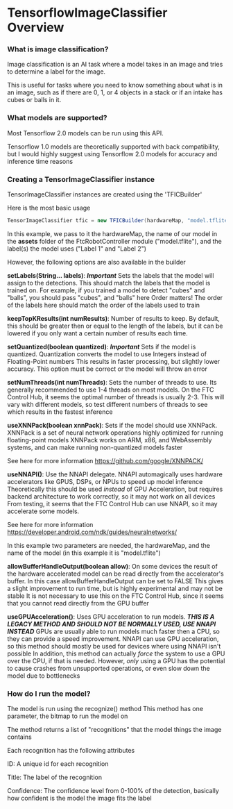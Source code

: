 # TensorflowImageClassifier Overview

### What is image classification?

Image classification is an AI task where a model takes in an image and tries to determine a label for the image.

This is useful for tasks where you need to know something about what is in an image, such as if there are 0, 1, or 4 objects in a stack or if an intake has cubes or balls in it.

### What models are supported?

Most Tensorflow 2.0 models can be run using this API.

Tensorflow 1.0 models are theoretically supported with back compatibility, but I would highly suggest using Tensorflow 2.0 models for accuracy and inference time reasons

### Creating a TensorImageClassifier instance

TensorImageClassifier instances are created using the 'TFICBuilder'

Here is the most basic usage
```java
TensorImageClassifier tfic = new TFICBuilder(hardwareMap, "model.tflite").setLabels("Label 1", "Label 2");
```

In this example, we pass to it the hardwareMap, the name of our model in the **assets** folder of the FtcRobotController module ("model.tflite"), and the label(s) the model uses ("Label 1" and "Label 2")

However, the following options are also available in the builder

**setLabels(String... labels)**: ***Important*** Sets the labels that the model will assign to the detections. This should match the labels that the model is trained on. For example, if you trained a model to detect "cubes" and "balls", you should pass "cubes", and "balls" here
Order matters! The order of the labels here should match the order of the labels used to train

**keepTopKResults(int numResults)**: Number of results to keep. By default, this should be greater then or equal to the length of the labels, but it can be lowered if you only want a certain number of results each time.

**setQuantized(boolean quantized)**: ***Important*** Sets if the model is quantized.
Quantization converts the model to use Integers instead of Floating-Point numbers
This results in faster processing, but slightly lower accuracy.
This option must be correct or the model will throw an error

**setNumThreads(int numThreads)**: Sets the number of threads to use. Its generally recommended to use 1-4 threads on most models. On the FTC Control Hub, it seems the optimal number of threads is usually 2-3. This will vary with different models, so test different numbers of threads to see which results in the fastest inference

**useXNNPack(boolean xnnPack)**: Sets if the model should use XNNPack. XNNPack is a set of neural network operations highly optimized for running floating-point models
XNNPack works on ARM, x86, and WebAssembly systems, and can make running non-quantized models faster

See here for more information https://github.com/google/XNNPACK/

**useNNAPI()**: Use the NNAPI delegate. NNAPI automagically uses hardware accelerators like GPUS, DSPs, or NPUs to speed up model inference
Theoretically this should be used *instead* of GPU Acceleration, but requires backend architecture to work correctly, so it may not work on all devices
From testing, it seems that the FTC Control Hub can use NNAPI, so it may accelerate some models.

See here for more information https://developer.android.com/ndk/guides/neuralnetworks/

In this example two parameters are needed, the hardwareMap, and the name of the model (in this example it is "model.tflite")

**allowBufferHandleOutput(boolean allow)**: On some devices the result of the hardware accelerated model can be read directly from the accelerator's buffer. In this case allowBufferHandleOutput can be set to FALSE
This gives a slight improvement to run time, but is highly experimental and may not be stable
It is not necessary to use this on the FTC Control Hub, since it seems that you cannot read directly from the GPU buffer

**useGPUAcceleration()**: Uses GPU acceleration to run models. ***THIS IS A LEGACY METHOD AND SHOULD NOT BE NORMALLY USED, USE NNAPI INSTEAD***
GPUs are usually able to run models much faster then a CPU, so they can provide a speed improvement.
NNAPI can use GPU acceleration, so this method should mostly be used for devices where using NNAPI isn't possible
In addition, this method can actually *force* the system to use a GPU over the CPU, if that is needed.
However, *only* using a GPU has the potential to cause crashes from unsupported operations, or even slow down the model due to bottlenecks

### How do I run the model?

The model is run using the recognize() method
This method has one parameter, the bitmap to run the model on

The method returns a list of "recognitions" that the model things the image contains

Each recognition has the following attributes

ID: A unique id for each recognition

Title: The label of the recognition

Confidence: The confidence level from 0-100% of the detection, basically how confident is the model the image fits the label